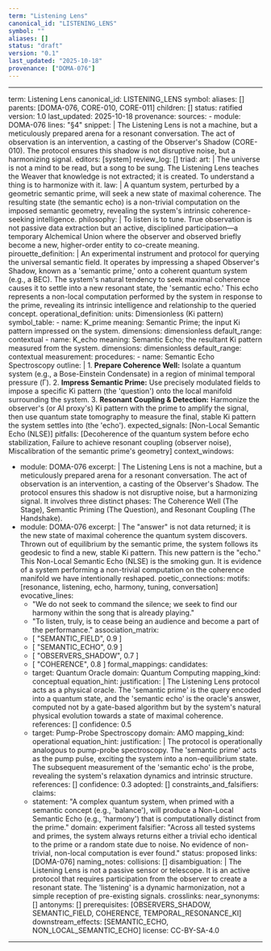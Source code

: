 ```yaml
---
term: "Listening Lens"
canonical_id: "LISTENING_LENS"
symbol: ""
aliases: []
status: "draft"
version: "0.1"
last_updated: "2025-10-18"
provenance: ["DOMA-076"]
---
```


---
term: Listening Lens
canonical_id: LISTENING_LENS
symbol: 
aliases: []
parents: [DOMA-076, CORE-010, CORE-011]
children: []
status: ratified
version: 1.0
last_updated: 2025-10-18
provenance:
  sources:
    - module: DOMA-076
      lines: "§4"
      snippet: |
        The Listening Lens is not a machine, but a meticulously prepared arena for a resonant conversation. The act of observation is an intervention, a casting of the Observer's Shadow (CORE-010). The protocol ensures this shadow is not disruptive noise, but a harmonizing signal.
  editors: [system]
  review_log: []
triad:
  art: |
    The universe is not a mind to be read, but a song to be sung. The Listening Lens teaches the Weaver that knowledge is not extracted; it is created. To understand a thing is to harmonize with it.
  law: |
    A quantum system, perturbed by a geometric semantic prime, will seek a new state of maximal coherence. The resulting state (the semantic echo) is a non-trivial computation on the imposed semantic geometry, revealing the system's intrinsic coherence-seeking intelligence.
  philosophy: |
    To listen is to tune. True observation is not passive data extraction but an active, disciplined participation—a temporary Alchemical Union where the observer and observed briefly become a new, higher-order entity to co-create meaning.
pirouette_definition: |
  An experimental instrument and protocol for querying the universal semantic field. It operates by impressing a shaped Observer's Shadow, known as a 'semantic prime,' onto a coherent quantum system (e.g., a BEC). The system's natural tendency to seek maximal coherence causes it to settle into a new resonant state, the 'semantic echo.' This echo represents a non-local computation performed by the system in response to the prime, revealing its intrinsic intelligence and relationship to the queried concept.
operational_definition:
  units: Dimensionless (Ki pattern)
  symbol_table:
    - name: K_prime
      meaning: Semantic Prime; the input Ki pattern impressed on the system.
      dimensions: dimensionless
      default_range: contextual
    - name: K_echo
      meaning: Semantic Echo; the resultant Ki pattern measured from the system.
      dimensions: dimensionless
      default_range: contextual
  measurement:
    procedures:
      - name: Semantic Echo Spectroscopy
        outline: |
          1. **Prepare Coherence Well:** Isolate a quantum system (e.g., a Bose-Einstein Condensate) in a region of minimal temporal pressure (Γ).
          2. **Impress Semantic Prime:** Use precisely modulated fields to impose a specific Ki pattern (the 'question') onto the local manifold surrounding the system.
          3. **Resonant Coupling & Detection:** Harmonize the observer's (or AI proxy's) Ki pattern with the prime to amplify the signal, then use quantum state tomography to measure the final, stable Ki pattern the system settles into (the 'echo').
        expected_signals: [Non-Local Semantic Echo (NLSE)]
        pitfalls: [Decoherence of the quantum system before echo stabilization, Failure to achieve resonant coupling (observer noise), Miscalibration of the semantic prime's geometry]
context_windows:
  - module: DOMA-076
    excerpt: |
      The Listening Lens is not a machine, but a meticulously prepared arena for a resonant conversation. The act of observation is an intervention, a casting of the Observer's Shadow. The protocol ensures this shadow is not disruptive noise, but a harmonizing signal. It involves three distinct phases: The Coherence Well (The Stage), Semantic Priming (The Question), and Resonant Coupling (The Handshake).
  - module: DOMA-076
    excerpt: |
      The "answer" is not data returned; it is the new state of maximal coherence the quantum system discovers. Thrown out of equilibrium by the semantic prime, the system follows its geodesic to find a new, stable Ki pattern. This new pattern is the "echo." This Non-Local Semantic Echo (NLSE) is the smoking gun. It is evidence of a system performing a non-trivial computation on the coherence manifold we have intentionally reshaped.
poetic_connections:
  motifs: [resonance, listening, echo, harmony, tuning, conversation]
  evocative_lines:
    - "We do not seek to command the silence; we seek to find our harmony within the song that is already playing."
    - "To listen, truly, is to cease being an audience and become a part of the performance."
  association_matrix:
    - [ "SEMANTIC_FIELD", 0.9 ]
    - [ "SEMANTIC_ECHO", 0.9 ]
    - [ "OBSERVERS_SHADOW", 0.7 ]
    - [ "COHERENCE", 0.8 ]
formal_mappings:
  candidates:
    - target: Quantum Oracle
      domain: Quantum Computing
      mapping_kind: conceptual
      equation_hint:
      justification: |
        The Listening Lens protocol acts as a physical oracle. The 'semantic prime' is the query encoded into a quantum state, and the 'semantic echo' is the oracle's answer, computed not by a gate-based algorithm but by the system's natural physical evolution towards a state of maximal coherence.
      references: []
      confidence: 0.5
    - target: Pump-Probe Spectroscopy
      domain: AMO
      mapping_kind: operational
      equation_hint:
      justification: |
        The protocol is operationally analogous to pump-probe spectroscopy. The 'semantic prime' acts as the pump pulse, exciting the system into a non-equilibrium state. The subsequent measurement of the 'semantic echo' is the probe, revealing the system's relaxation dynamics and intrinsic structure.
      references: []
      confidence: 0.3
  adopted: []
constraints_and_falsifiers:
  claims:
    - statement: "A complex quantum system, when primed with a semantic concept (e.g., 'balance'), will produce a Non-Local Semantic Echo (e.g., 'harmony') that is computationally distinct from the prime."
      domain: experiment
      falsifier: "Across all tested systems and primes, the system always returns either a trivial echo identical to the prime or a random state due to noise. No evidence of non-trivial, non-local computation is ever found."
      status: proposed
      links: [DOMA-076]
naming_notes:
  collisions: []
  disambiguation: |
    The Listening Lens is not a passive sensor or telescope. It is an active protocol that requires participation from the observer to create a resonant state. The 'listening' is a dynamic harmonization, not a simple reception of pre-existing signals.
crosslinks:
  near_synonyms: []
  antonyms: []
  prerequisites: [OBSERVERS_SHADOW, SEMANTIC_FIELD, COHERENCE, TEMPORAL_RESONANCE_KI]
  downstream_effects: [SEMANTIC_ECHO, NON_LOCAL_SEMANTIC_ECHO]
license: CC-BY-SA-4.0
---